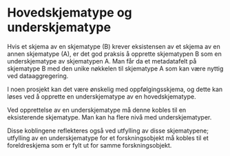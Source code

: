 # Hovedskjematype og underskjematype

Hvis et skjema av en skjematype (B) krever eksistensen av et skjema av en annen skjematype (A), er det god praksis å opprette skjematypen B som en underskjematype av skjematypen A. Man får da et metadatafelt på skjematype B med den unike nøkkelen til skjematype A som kan være nyttig ved dataaggregering.

I noen prosjekt kan det være ønskelig med oppfølgingsskjema, og dette kan løses ved å opprette en underskjematype av en hovedskjematype.

Ved opprettelse av en underskjematype må denne kobles til en eksisterende skjematype. Man kan ha flere nivå med underskjematyper.

Disse koblingene reflekteres også ved utfylling av disse skjematypene; utfylling av en underskjematype for et forskningsobjekt må kobles til et foreldreskjema som er fylt ut for samme forskningsobjekt.
